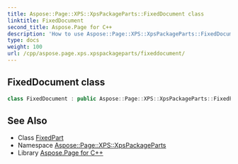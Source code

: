 ```yaml
---
title: Aspose::Page::XPS::XpsPackageParts::FixedDocument class
linktitle: FixedDocument
second_title: Aspose.Page for C++
description: 'How to use Aspose::Page::XPS::XpsPackageParts::FixedDocument class in C++.'
type: docs
weight: 100
url: /cpp/aspose.page.xps.xpspackageparts/fixeddocument/
---
```

## FixedDocument class




```cpp
class FixedDocument : public Aspose::Page::XPS::XpsPackageParts::FixedPart
```

## See Also

* Class [FixedPart](../fixedpart/)
* Namespace [Aspose::Page::XPS::XpsPackageParts](../)
* Library [Aspose.Page for C++](../../)
